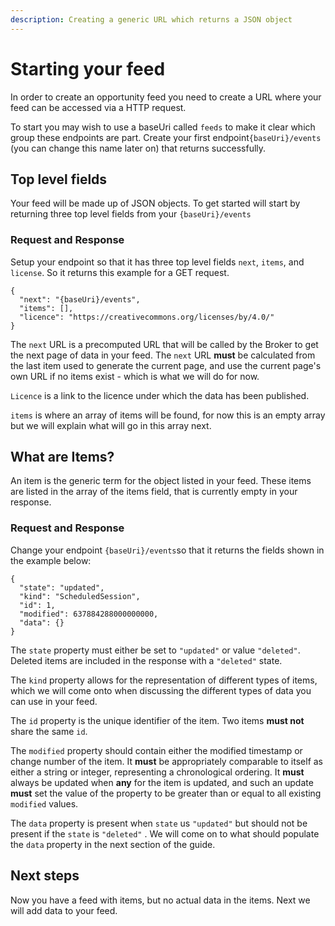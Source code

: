 ```yaml
---
description: Creating a generic URL which returns a JSON object
---
```


# Starting your feed

In order to create an opportunity feed you need to create a URL where your feed can be accessed via a HTTP request.

To start you may wish to use a baseUri called `feeds` to make it clear which group these endpoints are part. Create your first endpoint`{baseUri}/events` (you can change this name later on) that returns successfully.&#x20;

## Top level fields

Your feed will be made up of JSON objects. To get started will start by returning three top level fields from your `{baseUri}/events`

### Request and Response

Setup your endpoint so that it has three top level fields `next`, `items`, and `license`. So it returns this example for a GET request.

```
{
  "next": "{baseUri}/events",
  "items": [],
  "licence": "https://creativecommons.org/licenses/by/4.0/"
}  
```

The `next` URL is a precomputed URL that will be called by the Broker to get the next page of data in your feed. The `next` URL **must** be calculated from the last item used to generate the current page, and use the current page's own URL if no items exist - which is what we will do for now.

`Licence` is a link to the licence under which the data has been published.

`items` is where an array of items will be found, for now this is an empty array but we will explain what will go in this array next.&#x20;

## What are Items?

An item is the generic term for the object listed in your feed. These items are listed in the array of the items field, that is currently empty in your response.

### Request and Response

Change your endpoint `{baseUri}/events`so that it returns the fields shown in the example below:

```
{
  "state": "updated",
  "kind": "ScheduledSession",
  "id": 1,
  "modified": 637884288000000000,
  "data": {}
}
```

The `state` property must either be set to `"updated"` or value `"deleted"`. Deleted items are included in the response with a `"deleted"` state.

The `kind` property allows for the representation of different types of items, which we will come onto when discussing the different types of data you can use in your feed.

The `id` property is the unique identifier of the item. Two items **must not** share the same `id`.&#x20;

The `modified` property should contain either the modified timestamp or change number of the item. It **must** be appropriately comparable to itself as either a string or integer, representing a chronological ordering. It **must** always be updated when **any** for the item is updated, and such an update **must** set the value of the property to be greater than or equal to all existing `modified` values.&#x20;

The `data` property is present when `state` us `"updated"` but should not be present if the `state` is `"deleted"` . We will come on to what should populate the `data` property in the next section of the guide.

## Next steps

Now you have a feed with items, but no actual data in the items. Next we will add data to your feed.
